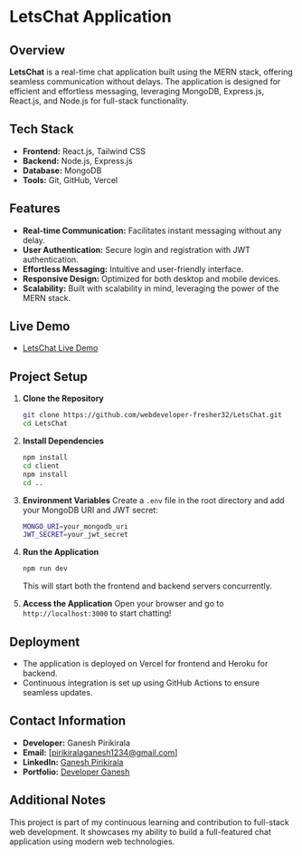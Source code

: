 # LetsChat Application

## Overview
**LetsChat** is a real-time chat application built using the MERN stack, offering seamless communication without delays. The application is designed for efficient and effortless messaging, leveraging MongoDB, Express.js, React.js, and Node.js for full-stack functionality.

## Tech Stack
- **Frontend:** React.js, Tailwind CSS
- **Backend:** Node.js, Express.js
- **Database:** MongoDB
- **Tools:** Git, GitHub, Vercel

## Features
- **Real-time Communication:** Facilitates instant messaging without any delay.
- **User Authentication:** Secure login and registration with JWT authentication.
- **Effortless Messaging:** Intuitive and user-friendly interface.
- **Responsive Design:** Optimized for both desktop and mobile devices.
- **Scalability:** Built with scalability in mind, leveraging the power of the MERN stack.

## Live Demo
- [LetsChat Live Demo](https://letschat-app32.netlify.app/)

## Project Setup

1. **Clone the Repository**
   ```bash
   git clone https://github.com/webdeveloper-fresher32/LetsChat.git
   cd LetsChat
   ```

2. **Install Dependencies**
   ```bash
   npm install
   cd client
   npm install
   cd ..
   ```

3. **Environment Variables**
   Create a `.env` file in the root directory and add your MongoDB URI and JWT secret:
   ```bash
   MONGO_URI=your_mongodb_uri
   JWT_SECRET=your_jwt_secret
   ```

4. **Run the Application**
   ```bash
   npm run dev
   ```
   This will start both the frontend and backend servers concurrently.

5. **Access the Application**
   Open your browser and go to `http://localhost:3000` to start chatting!

## Deployment
- The application is deployed on Vercel for frontend and Heroku for backend.
- Continuous integration is set up using GitHub Actions to ensure seamless updates.

## Contact Information
- **Developer:** Ganesh Pirikirala
- **Email:** [pirikiralaganesh1234@gmail.com]
- **LinkedIn:** [Ganesh Pirikirala](https://www.linkedin.com/in/ganesh-p-b711a924a/)
- **Portfolio:** [Developer Ganesh](https://developer-ganesh.vercel.app/)

## Additional Notes
This project is part of my continuous learning and contribution to full-stack web development. It showcases my ability to build a full-featured chat application using modern web technologies.
